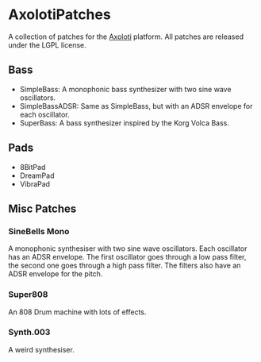 # AxolotiPatches

A collection of patches for the [Axoloti](http://axoloti.be/) platform. All patches are released under the LGPL license.

## Bass

* SimpleBass: A monophonic bass synthesizer with two sine wave oscillators.
* SimpleBassADSR: Same as SimpleBass, but with an ADSR envelope for each oscillator.
* SuperBass: A bass synthesizer inspired by the Korg Volca Bass.

## Pads

* 8BitPad
* DreamPad
* VibraPad

## Misc Patches

### SineBells Mono

A monophonic synthesiser with two sine wave oscillators. Each oscillator has an ADSR envelope. The first oscillator goes through a low pass filter, the second one goes through a high pass filter. The filters also have an ADSR envelope for the pitch.

### Super808

An 808 Drum machine with lots of effects.

### Synth.003

A weird synthesiser.